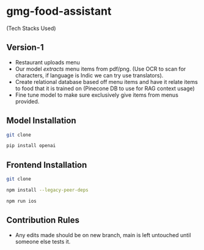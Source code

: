 # gmg-food-assistant
(Tech Stacks Used)
## Version-1
- Restaurant uploads menu
- Our model _extracts_ menu items from pdf/png. (Use OCR to scan for characters, if language is Indic we can try use translators).
- Create relational database based off menu items and have it relate items to food that it is trained on (Pinecone DB to use for RAG context usage)
- Fine tune model to make sure exclusively give items from menus provided.

## Model Installation 
```bash
git clone
```
```bash
pip install openai
```

## Frontend Installation
```bash
git clone
```
```bash
npm install --legacy-peer-deps
```
```bash
npm run ios
```

## Contribution Rules
- Any edits made should be on new branch, main is left untouched until someone else tests it.
